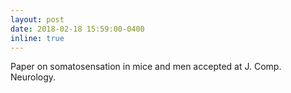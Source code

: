 ```yaml
---
layout: post
date: 2018-02-18 15:59:00-0400
inline: true
---
```


Paper on somatosensation in mice and men accepted at J. Comp. Neurology. 
